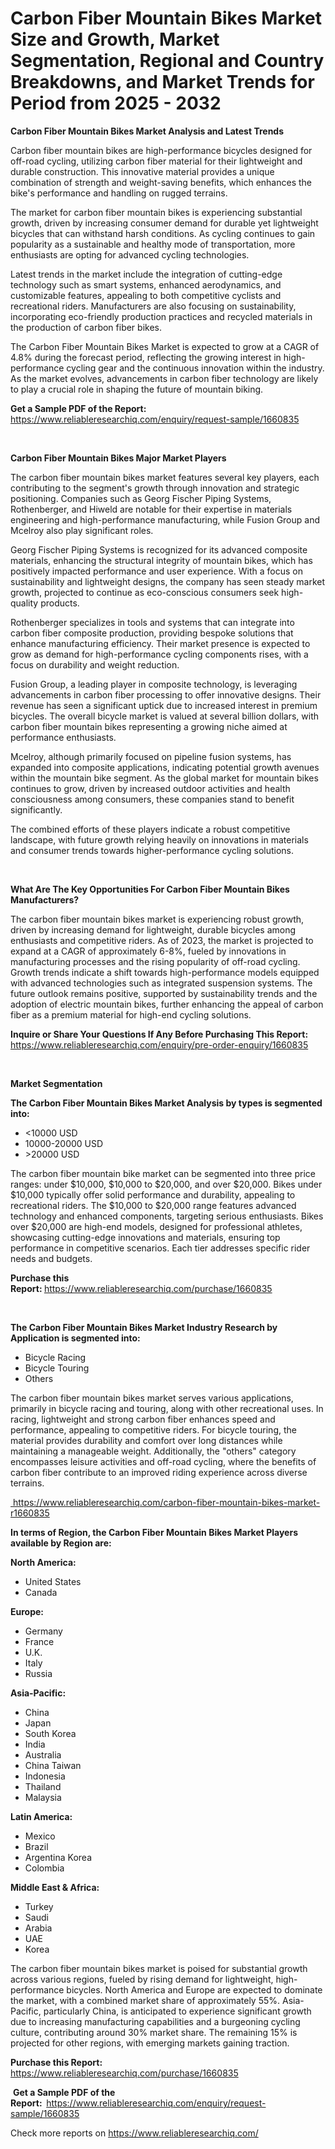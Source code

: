 <p><h1>Carbon Fiber Mountain Bikes Market Size and Growth, Market Segmentation, Regional and Country Breakdowns, and Market Trends for Period from 2025 -  2032</h1></p><p><strong>Carbon Fiber Mountain Bikes Market Analysis and Latest Trends</strong></p>
<p><p>Carbon fiber mountain bikes are high-performance bicycles designed for off-road cycling, utilizing carbon fiber material for their lightweight and durable construction. This innovative material provides a unique combination of strength and weight-saving benefits, which enhances the bike's performance and handling on rugged terrains. </p><p>The market for carbon fiber mountain bikes is experiencing substantial growth, driven by increasing consumer demand for durable yet lightweight bicycles that can withstand harsh conditions. As cycling continues to gain popularity as a sustainable and healthy mode of transportation, more enthusiasts are opting for advanced cycling technologies. </p><p>Latest trends in the market include the integration of cutting-edge technology such as smart systems, enhanced aerodynamics, and customizable features, appealing to both competitive cyclists and recreational riders. Manufacturers are also focusing on sustainability, incorporating eco-friendly production practices and recycled materials in the production of carbon fiber bikes. </p><p>The Carbon Fiber Mountain Bikes Market is expected to grow at a CAGR of 4.8% during the forecast period, reflecting the growing interest in high-performance cycling gear and the continuous innovation within the industry. As the market evolves, advancements in carbon fiber technology are likely to play a crucial role in shaping the future of mountain biking.</p></p>
<p><strong>Get a Sample PDF of the Report:&nbsp;</strong> <a href="https://www.reliableresearchiq.com/enquiry/request-sample/1660835?utm_campaign=2927&utm_medium=2&utm_source=Github&utm_content=ia&utm_term=05042025&utm_id=carbon-fiber-mountain-bikes">https://www.reliableresearchiq.com/enquiry/request-sample/1660835</a></p>
<p>&nbsp;</p>
<p><strong>Carbon Fiber Mountain Bikes Major Market Players</strong></p>
<p><p>The carbon fiber mountain bikes market features several key players, each contributing to the segment's growth through innovation and strategic positioning. Companies such as Georg Fischer Piping Systems, Rothenberger, and Hiweld are notable for their expertise in materials engineering and high-performance manufacturing, while Fusion Group and Mcelroy also play significant roles.</p><p>Georg Fischer Piping Systems is recognized for its advanced composite materials, enhancing the structural integrity of mountain bikes, which has positively impacted performance and user experience. With a focus on sustainability and lightweight designs, the company has seen steady market growth, projected to continue as eco-conscious consumers seek high-quality products.</p><p>Rothenberger specializes in tools and systems that can integrate into carbon fiber composite production, providing bespoke solutions that enhance manufacturing efficiency. Their market presence is expected to grow as demand for high-performance cycling components rises, with a focus on durability and weight reduction.</p><p>Fusion Group, a leading player in composite technology, is leveraging advancements in carbon fiber processing to offer innovative designs. Their revenue has seen a significant uptick due to increased interest in premium bicycles. The overall bicycle market is valued at several billion dollars, with carbon fiber mountain bikes representing a growing niche aimed at performance enthusiasts.</p><p>Mcelroy, although primarily focused on pipeline fusion systems, has expanded into composite applications, indicating potential growth avenues within the mountain bike segment. As the global market for mountain bikes continues to grow, driven by increased outdoor activities and health consciousness among consumers, these companies stand to benefit significantly. </p><p>The combined efforts of these players indicate a robust competitive landscape, with future growth relying heavily on innovations in materials and consumer trends towards higher-performance cycling solutions.</p></p>
<p>&nbsp;</p>
<p><strong>What Are The Key Opportunities For Carbon Fiber Mountain Bikes Manufacturers?</strong></p>
<p><p>The carbon fiber mountain bikes market is experiencing robust growth, driven by increasing demand for lightweight, durable bicycles among enthusiasts and competitive riders. As of 2023, the market is projected to expand at a CAGR of approximately 6-8%, fueled by innovations in manufacturing processes and the rising popularity of off-road cycling. Growth trends indicate a shift towards high-performance models equipped with advanced technologies such as integrated suspension systems. The future outlook remains positive, supported by sustainability trends and the adoption of electric mountain bikes, further enhancing the appeal of carbon fiber as a premium material for high-end cycling solutions.</p></p>
<p><strong>Inquire or Share Your Questions If Any Before Purchasing This Report:</strong> <a href="https://www.reliableresearchiq.com/enquiry/pre-order-enquiry/1660835?utm_campaign=2927&utm_medium=2&utm_source=Github&utm_content=ia&utm_term=05042025&utm_id=carbon-fiber-mountain-bikes">https://www.reliableresearchiq.com/enquiry/pre-order-enquiry/1660835</a></p>
<p>&nbsp;</p>
<p><strong>Market Segmentation</strong></p>
<p><strong>The Carbon Fiber Mountain Bikes Market Analysis by types is segmented into:</strong></p>
<p><ul><li><10000 USD</li><li>10000-20000 USD</li><li>>20000 USD</li></ul></p>
<p><p>The carbon fiber mountain bike market can be segmented into three price ranges: under $10,000, $10,000 to $20,000, and over $20,000. Bikes under $10,000 typically offer solid performance and durability, appealing to recreational riders. The $10,000 to $20,000 range features advanced technology and enhanced components, targeting serious enthusiasts. Bikes over $20,000 are high-end models, designed for professional athletes, showcasing cutting-edge innovations and materials, ensuring top performance in competitive scenarios. Each tier addresses specific rider needs and budgets.</p></p>
<p><strong>Purchase this Report:&nbsp;</strong><a href="https://www.reliableresearchiq.com/purchase/1660835?utm_campaign=2927&utm_medium=2&utm_source=Github&utm_content=ia&utm_term=05042025&utm_id=carbon-fiber-mountain-bikes">https://www.reliableresearchiq.com/purchase/1660835</a></p>
<p>&nbsp;</p>
<p><strong>The Carbon Fiber Mountain Bikes Market Industry Research by Application is segmented into:</strong></p>
<p><ul><li>Bicycle Racing</li><li>Bicycle Touring</li><li>Others</li></ul></p>
<p><p>The carbon fiber mountain bikes market serves various applications, primarily in bicycle racing and touring, along with other recreational uses. In racing, lightweight and strong carbon fiber enhances speed and performance, appealing to competitive riders. For bicycle touring, the material provides durability and comfort over long distances while maintaining a manageable weight. Additionally, the "others" category encompasses leisure activities and off-road cycling, where the benefits of carbon fiber contribute to an improved riding experience across diverse terrains.</p></p>
<p><a href="https://www.reliableresearchiq.com/carbon-fiber-mountain-bikes-market-r1660835?utm_campaign=2927&utm_medium=2&utm_source=Github&utm_content=ia&utm_term=05042025&utm_id=carbon-fiber-mountain-bikes">&nbsp;https://www.reliableresearchiq.com/carbon-fiber-mountain-bikes-market-r1660835</a></p>
<p><strong>In terms of Region, the Carbon Fiber Mountain Bikes Market Players available by Region are:</strong></p>
<p>
    <p> <strong> North America: </strong>
        <ul>
            <li>United States</li>
            <li>Canada</li>
        </ul>
        </p> 
    <p> <strong> Europe: </strong>
        <ul>
            <li>Germany</li>
            <li>France</li>
            <li>U.K.</li>
            <li>Italy</li>
            <li>Russia</li>
        </ul>
        </p> 
    <p> <strong> Asia-Pacific: </strong>
        <ul>
            <li>China</li>
            <li>Japan</li>
            <li>South Korea</li>
            <li>India</li>
            <li>Australia</li>
            <li>China Taiwan</li>
            <li>Indonesia</li>
            <li>Thailand</li>
            <li>Malaysia</li>
        </ul>
        </p> 
    <p> <strong> Latin America: </strong>
        <ul>
            <li>Mexico</li>
            <li>Brazil</li>
            <li>Argentina Korea</li>
            <li>Colombia</li>
        </ul>
        </p> 
    <p> <strong> Middle East & Africa: </strong>
        <ul>
            <li>Turkey</li>
            <li>Saudi</li>
            <li>Arabia</li>
            <li>UAE</li>
            <li>Korea</li>
        </ul>
    </p>
    </p>
<p><p>The carbon fiber mountain bikes market is poised for substantial growth across various regions, fueled by rising demand for lightweight, high-performance bicycles. North America and Europe are expected to dominate the market, with a combined market share of approximately 55%. Asia-Pacific, particularly China, is anticipated to experience significant growth due to increasing manufacturing capabilities and a burgeoning cycling culture, contributing around 30% market share. The remaining 15% is projected for other regions, with emerging markets gaining traction.</p></p>
<p><strong>Purchase this Report: </strong><a href="https://www.reliableresearchiq.com/purchase/1660835?utm_campaign=2927&utm_medium=2&utm_source=Github&utm_content=ia&utm_term=05042025&utm_id=carbon-fiber-mountain-bikes">https://www.reliableresearchiq.com/purchase/1660835</a></p>
<p>&nbsp;<strong>Get a Sample PDF of the Report:&nbsp;&nbsp;</strong><a href="https://www.reliableresearchiq.com/enquiry/request-sample/1660835?utm_campaign=2927&utm_medium=2&utm_source=Github&utm_content=ia&utm_term=05042025&utm_id=carbon-fiber-mountain-bikes">https://www.reliableresearchiq.com/enquiry/request-sample/1660835</a></p>
<p><strong></strong></p>
<p>Check more reports on <a href="https://www.reliableresearchiq.com/?utm_campaign=2927&utm_medium=2&utm_source=Github&utm_content=ia&utm_term=05042025&utm_id=carbon-fiber-mountain-bikes">https://www.reliableresearchiq.com/</a></p>